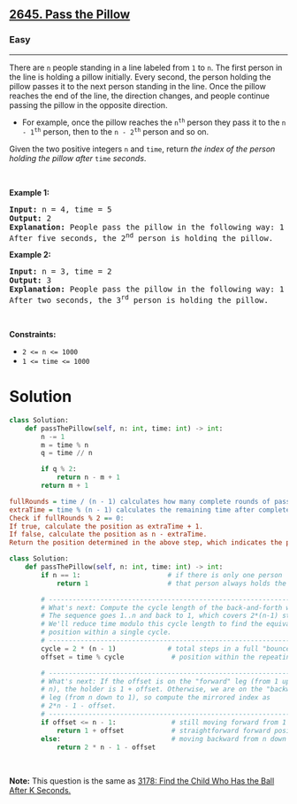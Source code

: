 <h2><a href="https://leetcode.com/problems/pass-the-pillow">2645. Pass the Pillow</a></h2><h3>Easy</h3><hr><p>There are <code>n</code> people standing in a line labeled from <code>1</code> to <code>n</code>. The first person in the line is holding a pillow initially. Every second, the person holding the pillow passes it to the next person standing in the line. Once the pillow reaches the end of the line, the direction changes, and people continue passing the pillow in the opposite direction.</p>

<ul>
	<li>For example, once the pillow reaches the <code>n<sup>th</sup></code> person they pass it to the <code>n - 1<sup>th</sup></code> person, then to the <code>n - 2<sup>th</sup></code> person and so on.</li>
</ul>

<p>Given the two positive integers <code>n</code> and <code>time</code>, return <em>the index of the person holding the pillow after </em><code>time</code><em> seconds</em>.</p>
<p>&nbsp;</p>
<p><strong class="example">Example 1:</strong></p>

<pre>
<strong>Input:</strong> n = 4, time = 5
<strong>Output:</strong> 2
<strong>Explanation:</strong> People pass the pillow in the following way: 1 -&gt; 2 -&gt; 3 -&gt; 4 -&gt; 3 -&gt; 2.
After five seconds, the 2<sup>nd</sup> person is holding the pillow.
</pre>

<p><strong class="example">Example 2:</strong></p>

<pre>
<strong>Input:</strong> n = 3, time = 2
<strong>Output:</strong> 3
<strong>Explanation:</strong> People pass the pillow in the following way: 1 -&gt; 2 -&gt; 3.
After two seconds, the 3<sup>r</sup><sup>d</sup> person is holding the pillow.
</pre>

<p>&nbsp;</p>
<p><strong>Constraints:</strong></p>

<ul>
	<li><code>2 &lt;= n &lt;= 1000</code></li>
	<li><code>1 &lt;= time &lt;= 1000</code></li>
</ul>

# Solution
```python
class Solution:
    def passThePillow(self, n: int, time: int) -> int:
        n -= 1
        m = time % n
        q = time // n

        if q % 2:
            return n - m + 1
        return m + 1
```

```ini
fullRounds = time / (n - 1) calculates how many complete rounds of passing occur.
extraTime = time % (n - 1) calculates the remaining time after complete rounds.
Check if fullRounds % 2 == 0:
If true, calculate the position as extraTime + 1.
If false, calculate the position as n - extraTime.
Return the position determined in the above step, which indicates the person holding the pillow after time seconds.
```

```python
class Solution:
    def passThePillow(self, n: int, time: int) -> int:
        if n == 1:                      # if there is only one person
            return 1                    # that person always holds the pillow

        # ------------------------------------------------------------------
        # What's next: Compute the cycle length of the back-and-forth walk.
        # The sequence goes 1..n and back to 1, which covers 2*(n-1) steps.
        # We'll reduce time modulo this cycle length to find the equivalent
        # position within a single cycle.
        # ------------------------------------------------------------------
        cycle = 2 * (n - 1)             # total steps in a full "bounce" cycle
        offset = time % cycle            # position within the repeating cycle

        # ------------------------------------------------------------------
        # What's next: If the offset is on the "forward" leg (from 1 up to
        # n), the holder is 1 + offset. Otherwise, we are on the "backward"
        # leg (from n down to 1), so compute the mirrored index as
        # 2*n - 1 - offset.
        # ------------------------------------------------------------------
        if offset <= n - 1:              # still moving forward from 1 to n
            return 1 + offset            # straightforward forward position
        else:                            # moving backward from n down to 1
            return 2 * n - 1 - offset
```

<p>&nbsp;</p>
<p><strong>Note:</strong> This question is the same as <a href="https://leetcode.com/problems/find-the-child-who-has-the-ball-after-k-seconds/description/" target="_blank"> 3178: Find the Child Who Has the Ball After K Seconds.</a></p>
